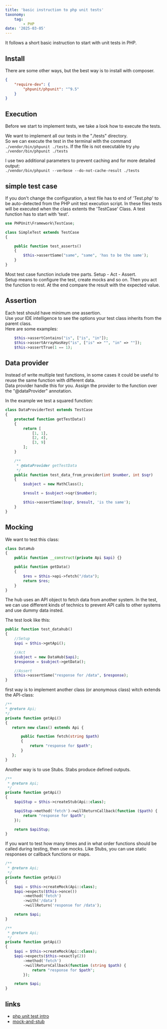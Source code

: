 ```yaml
---
title: 'basic instruction to php unit tests'
taxonomy:
    tag:
        - PHP
date: '2025-03-05'
---
```


It follows a short basic instruction to start with unit tests in PHP.

## Install

There are some other ways, but the best way is to install with composer.

```json
{
    "require-dev": {
        "phpunit/phpunit": "^9.5"
    }
}
```

## Execution

Before we start to implement tests, we take a look how to execute the tests.

We want to implement all our tests in the "./tests" directory.    
So we can execute the test in the terminal with the command ```./vendor/bin/phpunit ./tests```.
If the file is not executable try ```php ./vendor/bin/phpunit ./tests```

I use two additional parameters to prevent caching and for more detailed output:    
```./vendor/bin/phpunit --verbose --do-not-cache-result ./tests```

## simple test case

If you don't change the configuration, a test file has to end of 'Test.php' to be auto-detected from the PHP unit test execution script.
In these files tests will be executed when the class extents the 'TestCase' Class.
A test function has to start with 'test'.

```php
use PHPUnit\Framework\TestCase;

class SimpleTest extends TestCase
{

    public function test_asserts()
    {
        $this->assertSame("same", "same", 'has to be the same');
    }
}
```

Most test case function include tree parts. Setup - Act - Assert.    
Setup means to configure the test, create mocks and so on.
Then you act the function to rest. At the end compare the result with the expected value.

## Assertion

Each test should have minimum one assertion.    
Use your IDE intelligence to see the options your test class inherits from the parent class.    
Here are some examples:

```php
    $this->assertContains("is", ["is", "in"]);
    $this->assertArrayHasKey("is", ["is" => "", "in" => ""]);
    $this->assertTrue(1 == 1);
```

## Data provider

Instead of write multiple test functions, in some cases it could be useful to reuse the same function with different data.   
Data provider handle this for you. Assign the provider to the function over the "@dataProvider" annotation.

In the example we test a squared function:

```php
class DataProviderTest extends TestCase
{
    protected function getTestData()
    {
        return [
            [1, 1],
            [2, 4],
            [3, 9]
        ];
    }

    /**
     * @dataProvider getTestData
     */
    public function test_data_from_provider(int $number, int $sqr)
    {
        $subject = new MathClass();

        $result = $subject->sqr($number);

        $this->assertSame($sqr, $result, 'is the same');
    }
}
```

## Mocking

We want to test this class:

```php
class DataHub
{
    public function __construct(private Api $api) {}

    public function getData()
    {
        $res = $this->api->fetch("/data");
        return $res;
    }
}
```

The hub uses an API object to fetch data from another system.
In the test, we can use different kinds of technics to prevent API calls to other systems and use dummy data insted.

The test look like this:

```php
public function test_datahub()
{
    //Setup
    $api = $this->getApi();

    //Act
    $subject = new DataHub($api);
    $response = $subject->getData();

    //Assert
    $this->assertSame("response for /data", $response);
}
```

first way is to implement another class (or anonymous class) witch extends the API-class:

 ```php
 /**
 * @return Api;
 */
private function getApi()
{
    return new class() extends Api {

        public function fetch(string $path)
        {
            return "response for $path";
        }
    };
}
```

Another way is to use Stubs.
Stabs produce defined outputs.  

```php
/**
 * @return Api;
 */
private function getApi()
{
    $apiStup = $this->createStub(Api::class);

    $apiStup->method('fetch')->willReturnCallback(function ($path) {
        return "response for $path";
    });

    return $apiStup;
}
```

If you want to test how many times and in what order functions should be called during testing, then use mocks.
Like Stubs, you can use static responses or callback functions or maps.

```php
/**
 * @return Api;
 */
private function getApi()
{
    $api = $this->createMock(Api::class);
    $api->expects($this->once())
        ->method('fetch')
        ->with('/data')
        ->willReturn('response for /data');

    return $api;
}
```

```php
/**
 * @return Api;
 */
private function getApi()
{
    $api = $this->createMock(Api::class);
    $api->expects($this->exactly(2))
        ->method('fetch')
        ->willReturnCallback(function (string $path) {
            return "response for $path";
        });

    return $api;
}
```

## links

- [php unit test intro](https://grobmeier.solutions/de/testen-mit-phpunitphp-f%C3%BCr-anf%C3%A4nger.html)
- [mock-and-stub](https://backendtea.com/post/phpunit-mock-and-stub/)